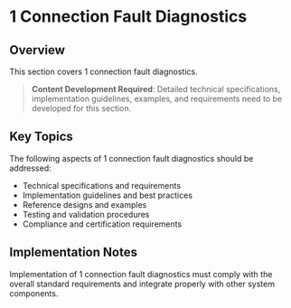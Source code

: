 # 1 Connection Fault Diagnostics

## Overview

This section covers 1 connection fault diagnostics.

> **Content Development Required**: Detailed technical specifications, implementation guidelines, examples, and requirements need to be developed for this section.

## Key Topics

The following aspects of 1 connection fault diagnostics should be addressed:

- Technical specifications and requirements
- Implementation guidelines and best practices
- Reference designs and examples
- Testing and validation procedures
- Compliance and certification requirements

## Implementation Notes

Implementation of 1 connection fault diagnostics must comply with the overall standard requirements and integrate properly with other system components.

